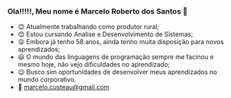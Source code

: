 ### Ola!!!!!, Meu nome é Marcelo Roberto dos Santos 👋




- 😊 Atualmente trabalhando como produtor rural;
- 😊 Estou cursando Analise e Desenvolvimento de Sistemas;
- 😜 Embora já tenho 58 anos, ainda tenho muita disposição para novos aprendizados;
- 😃 O mundo das linguagens de programação sempre me facinou e mesmo hoje, não vejo dificuldades no aprendizado;
- 😉 Busco sim oportunidades de desenvolver meus aprendizados no mundo corporativo.
- 👀 marcelo.custeau@gmail.com 
 
